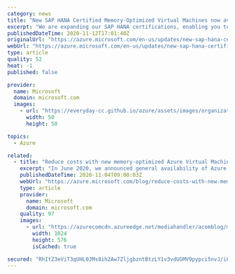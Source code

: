 ```yaml
---
category: news
title: "New SAP HANA Certified Memory-Optimized Virtual Machines now available"
excerpt: "We are expanding our SAP HANA certifications, enabling you to run production SAP HANA workloads on the Edsv4 virtual machines sizes."
publishedDateTime: 2020-11-12T17:01:40Z
originalUrl: "https://azure.microsoft.com/en-us/updates/new-sap-hana-certified-memoryoptimized-virtual-machines-now-available/"
webUrl: "https://azure.microsoft.com/en-us/updates/new-sap-hana-certified-memoryoptimized-virtual-machines-now-available/"
type: article
quality: 52
heat: -1
published: false

provider:
  name: Microsoft
  domain: microsoft.com
  images:
    - url: "https://everyday-cc.github.io/azure/assets/images/organizations/microsoft.com-50x50.jpg"
      width: 50
      height: 50

topics:
  - Azure

related:
  - title: "Reduce costs with new memory-optimized Azure Virtual Machines certified for SAP HANA"
    excerpt: "In June 2020, we announced general availability of Azure general purpose and memory optimized Virtual Machines based on the 2nd generation Intel Xeon Platinum 8272CL (Cascade Lake) deliver up to roughly 20 percent CPU performance improvement compared to their predecessors, the Dv3 and Ev3 VM, depending"
    publishedDateTime: 2020-11-04T09:00:03Z
    webUrl: "https://azure.microsoft.com/blog/reduce-costs-with-new-memoryoptimized-azure-virtual-machines-certified-for-sap-hana/"
    type: article
    provider:
      name: Microsoft
      domain: microsoft.com
    quality: 97
    images:
      - url: "https://azurecomcdn.azureedge.net/mediahandler/acomblog/media/Default/blog/205c555b-e53e-4405-9073-c8a5f6ecd959.png"
        width: 1024
        height: 576
        isCached: true

secured: "RhItZ3eViT3qUHL0JMs8ih2Aw7ZljgbzntBtzLY1v3vdUGMV9pypci5nvJ/i8QkY/iGhNStSNSYtleEixXuJjLAWEGDzaebih5yLzBbhA8iJB1LHFU1su79Bjsbaxo0VG3Lw7SrBQ9dG+Owqw8+xTySQni9t7/thvzZNE3E8ks2ccBxeI/G/yusTEoryAXxneZ4Cja3Y+poAbstJSYChYlzXbELtGr3q+mtnxGbqhYChw7PLzXyw9O919nh1QQx9TLfIqXG2kUei4ecVTENEyg9tnmLJ326TJT17yRXR/ZiSUPcJ+PwYcu+HnNkelicxx84Nna1GIl+3e8aLCLHro16ntjMXz7u9kfzwEo4n1qw=;PaJ/l/AVMqaGwMWfN6FOBg=="
---
```


